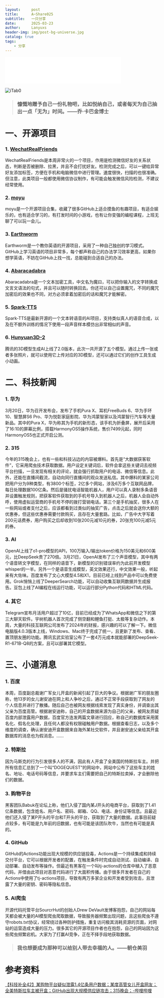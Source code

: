 ```yaml
---
layout:     post
title:      A~Share025
subtitle:   一只分享
date:       2025-03-23
author:     Lanyuxs
header-img: img/post-bg-universe.jpg
catalog: true
tags:
    - 分享
---
```


<iframe frameborder="no" border="0" marginwidth="0" marginheight="0" width=380 height=86 src="//music.163.com/outchain/player?type=2&id=1887049097&auto=0&height=66"></iframe>

![iTab0](https://p.ipic.vip/5be4q8.webp)

> ### 慷慨地赠予自己一份礼物吧，比如悦纳自己，或者每天为自己抽出一点「无为」时间。——乔·卡巴金博士

# 一、开源项目

### 1. [WechatRealFriends](https://github.com/StrayMeteor3337/WechatRealFriends)

WechatRealFriends是本周非常火的一个项目，作用是检测微信好友的关系状态，判断是否被删除、拉黑，并且不会打扰好友。检测完成之后，可以一键给异常好友添加标签，方便在手机和电脑微信中进行管理。速度很快，扫描的也很准确。但注意，此类项目一般都使用微信协议制作，有可能会触发微信风险检测，不建议经常使用。

### 2. [moyu](https://github.com/akira-cn/moyu)

moyu是一个开源项目合集，收藏了很多GitHub上适合摸鱼的有趣项目，有适合娱乐的，也有适合学习的，有打发时间的小游戏，也有让你变强的编程课程，上班无聊了可以玩一会儿。

### 3. [Earthworm](https://github.com/cuixueshe/earthworm)

Earthworm是一个教你英语的开源项目，采用了一种自己独创的学习模式。GitHub上学习英语的项目非常多，每个都声称自己的办法学习效率更高，如果你想学英语，不妨在GitHub上找一找，总能碰到合适自己的办法。

### 4. [Abaracadabra](https://​githu​b.com/SheepChef/​Abracadabr​a​)

Abaracadabra是一个文本加密工具，中文名为魔曰，可以把你输入的文字转换成文言文语法的句式，并且可以随时转换回去。你还可以自己设置魔咒，不同的魔咒加密后的效果也不同，对方必须拿着加密后的话和魔咒才能解密。

### 5. [Spark-TTS](https://github.com/SparkAudio/Spark-TTS)

Spark-TTS是最新开源的一个文本转语音的AI项目，支持类似真人的语音合成，以及在不额外训练的情况下使用一段声音样本模仿出非常相似的声音。

### 6. [Hunyuan3D-2](https://github.com/Tencent/Hunyuan3D-2)

腾讯的3D模型生成AI上线了2.0版本，此次一共开源了五个模型。通过上传一张或者多张照片，就可以使用它上传对应的3D模型，还可以通过它们的创作工具生成小动画。

# 二、科技新闻

### 1. 华为

3月20日，华为召开发布会，发布了手机Pura X、耳机FreeBuds 6、华为手环10、智慧屏S6 Pro、华为悦彰家庭影院、华为鸿蒙智家以及鸿蒙智行汽车等大量新品。其中的Pura X，华为称其为手机的新形态，该手机为折叠屏，展开后采用了16:10的屏幕比例，搭载HarmonyOS5操作系统，售价7499元起，同时HarmonyOS5也正式开启公测。

### 2. 315

今年的315晚会上，也有一些和科技沾边的内容被爆料。首先是“大数据获客软件”，它采用爬虫技术获取数据。用户设定关键词后，软件会拿这些关键词去视频平台扫描，一旦发现有相关的评论，就会强行抓取用户的电话、微信等信息。此外，还能在直播间截流，自动向同行直播间的观众发送私信。其中爆料的某家公司把用户分为9种类型，有3800个标签，2亿多个网站，涉及6万多个互联网品牌，每日处理数据100亿条。然后是骚扰电话智能机器人，用户可以真人录制多条语音并设置触发规则，把获客软件获取到的手机号导入到机器人之后，机器人会自动外呼，使用虚拟运营商的手机号不停的拨打营销电话。第三个是手机抽奖，很多人在一些网站或者支付之后，应该都看到过类似的抽奖广告，点击之后就会送你大额的优惠券，但这些优惠券需要付款购买，且存在大量套路。比如，广告中大字写着200元话费券，用户购买之后却收到10张200元减10元的券，20张充100元减5元的券。

### 3. AI

OpenAI上线了o1-pro模型的API，100万输入/输出token价格为150美元和600美元，比DeepSeek贵了270倍。3月21日，OpenAI发布了三个声音模型，其中有两个语音转文字模型，在同样的语音下，新模型的识别错误率约为此前开发模型whisper的一半。另外一个是语音生成模型，英文效果还行，中文效果一般，听起来有大佐味。百度发布了文心大模型4.5和X1，目前已经上线到产品中可以免费使用。Grok悄悄上线了DeeperSearch功能，可以自动收集互联网数据并生成报告。豆包上线了AI编程在线运行功能，可以运行部分Python代码和HTML代码。

### 4. 其它

Telegram宣布月活用户超过了10亿，目前已经成为了WhatsApp和微信之下的第三大聊天软件。宇树机器人首次完成了侧空翻和鲤鱼打挺、太极等复杂动作。本周，大量的科技互联网公司发布了2024年的财报，感兴趣的可以了解一下。微信电脑版4.0.3版本上线，Windows、Mac终于完成了统一，且更新了发布、查看、置顶朋友圈的功能。腾讯玄武实验室公布了一套4万元成本就能部署的DeepSeek-R1-671B-Q8的方案，且可以部署其它模型。

# 三、小道消息

### 1. 百度

本周，百度副总裁谢广军女儿开盒的新闻引起了巨大的争议。根据谢广军的朋友圈称，他13岁的女儿谢安迪在网上和人争吵之后，通过不正常手段获取到了网友的个人信息并进行了散播。随后自己也被网友根据线索发现了真实身份，并调查出其父亲为百度高管。根据谢安迪称，自己的开盒数据来源为自己的父亲，被网友质疑百度内部泄露用户数据，百度官方连发两篇文章进行回应，称自己的数据库采用匿名化、假名化处理，且任何人都没有权限碰触用户数据。根据查看日志，以及多个维度的调查，确认谢安迪开盒数据来自海外某社交软件，并且谢安迪父亲给其开盒数据库的消息也为假消息。……

### 2. 特斯拉

因为马斯克的行为引发很多人的不满，因此有人开盒了全美国的特斯拉车主。并把所有信息汇总到了一个叫“DOGEQUEST”的网站中，网站中公布了这些车主的姓名、地址、电话号码等信息，并要求车主们需要把自己的特斯拉卖掉，才会删除他们的数据。

### 3. 购物平台

黑客团队Babuk在论坛上称，他们入侵了国内某J开头的电商平台，获取到了1.41亿条数据，包含姓名、用户名、密码、邮箱、QQ、电话、身份证等信息。且最近他们还入侵了某P开头的平台和T开头的平台，获取到了大量的数据。此事目前疑点较多，有可能是九年前的旧数据，也有可能是该团队吹牛，当然也有可能是真的。

### 4. GitHub

GitHub的Actions功能出现大规模的供应链投毒，Actions是一个持续集成和持续交付平台，它可以根据开发者的配置，在触发条件时完成自动测试、自动编译、自动部署、自动发布等操作。但最近有黑客在一个叫tj-actions的仓库中植入了恶意代码，并借由此项目对恶意代码进行了大面积传播。由于很多开发者在自己的Actions中使用了tj-actions项目，导致有两万多家企业和开发者受到攻击，且泄露了大量的密钥、密码等隐私信息。

### 5. AI爬虫

开源代码托管平台SourcrHut的创始人Drew DeVault发博客抱怨，自己的网站每天都会被大量的AI模型爬虫爬取数据，导致服务器频繁出现问题，且这些爬虫不遵守robots.txt协议，经常绕过各种防护措施，重复访问极其消耗资源的页面，对网站的运营造成大量的压力。很多其它的开源项目作者也在抱怨，自己的网站因为这些爬虫频繁宕机。大家为了打赢AI竞争，正在不择手段地获取数据。

> ### 我也想要成为那种可以给别人带去幸福的人。——朝仓美羽

# 参考资料

[【科技补全42】某购物平台疑似泄露1.4亿条用户数据；某度高管女儿开盒网友；全美特斯拉车主被开盒；GitHub出现大规模供应链攻击；315晚会；-哔哩哔哩](https://b23.tv/uqr2bLz)
